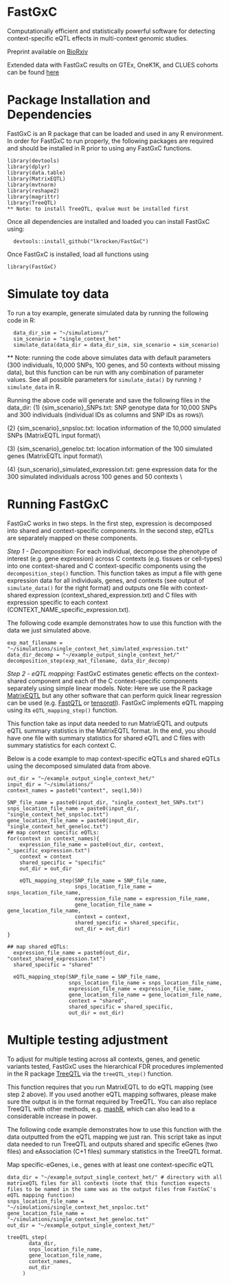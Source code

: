 # FastGxC
Computationally efficient and statistically powerful software for detecting context-specific eQTL effects in multi-context genomic studies. 

Preprint available on [BioRxiv](https://www.biorxiv.org/content/10.1101/2021.06.17.448889v1) 

Extended data with FastGxC results on GTEx, OneK1K, and CLUES cohorts can be found [here](https://zenodo.org/record/5015123#.YNJ1WpNKjOR)

# Package Installation and Dependencies
FastGxC is an R package that can be loaded and used in any R environment. 
In order for FastGxC to run properly, the following packages are required and should be installed in R prior to using any FastGxC functions.
```
library(devtools)
library(dplyr)
library(data.table)
library(MatrixEQTL)
library(mvtnorm)
library(reshape2)
library(magrittr)
library(TreeQTL)
** Note: to install TreeQTL, qvalue must be installed first

```

Once all dependencies are installed and loaded you can install FastGxC using:
```
  devtools::install_github("lkrocken/FastGxC")
```
Once FastGxC is installed, load all functions using 
```
library(FastGxC)
```

# Simulate toy data

To run a toy example, generate simulated data by running the following code in R:
```
  data_dir_sim = "~/simulations/"
  sim_scenario = "single_context_het"
  simulate_data(data_dir = data_dir_sim, sim_scenario = sim_scenario)
```

** Note: running the code above simulates data with default parameters (300 individuals, 10,000 SNPs, 100 genes, and 50 contexts without missing data), but this function can be run with any combination of parameter values. See all possible parameters for ```simulate_data()``` by running ```?simulate_data``` in R.

Running the above code will generate and save the following files in the data_dir:
(1) {sim_scenario}_SNPs.txt: SNP genotype data for 10,000 SNPs and 300 individuals (individual IDs as columns and SNP IDs as rows)\

(2) {sim_scenario}_snpsloc.txt: location information of the 10,000 simulated SNPs (MatrixEQTL input format)\

(3) {sim_scenario}_geneloc.txt: location information of the 100 simulated genes (MatrixEQTL input format)\

(4) {sun_scenario}_simulated_expression.txt: gene expression data for the 300 simulated individuals across 100 genes and 50 contexts \

# Running FastGxC

FastGxC works in two steps. In the first step, expression is decomposed into shared and context-specific components. In the second step, eQTLs are separately mapped on these components.

*Step 1 - Decomposition:* For each individual, decompose the phenotype of interest (e.g. gene expression) across C contexts (e.g. tissues or cell-types) into one context-shared and C context-specific components using the ```decomposition_step()``` function. 
This function takes as imput a file with gene expression data for all individuals, genes, and contexts (see output of ```simulate_data()``` for the right format) and outputs one file with context-shared expression (context_shared_expression.txt) and C files with expression specific to each context (CONTEXT_NAME_specific_expression.txt). 

The following code example demonstrates how to use this function with the data we just simulated above.
  
  ```
  exp_mat_filename = "~/simulations/single_context_het_simulated_expression.txt"
  data_dir_decomp = "~/example_output_single_context_het/"
  decomposition_step(exp_mat_filename, data_dir_decomp)
  ```

*Step 2 - eQTL mapping:* FastGxC estimates genetic effects on the context-shared component and each of the C context-specific components separately using simple linear models. Note: Here we use the R package [MatrixEQTL](http://www.bios.unc.edu/research/genomic_software/Matrix_eQTL/) but any other software that can perform quick linear regression can be used (e.g. [FastQTL](http://fastqtl.sourceforge.net/) or [tensorqtl](https://github.com/broadinstitute/tensorqtl)). FastGxC implements eQTL mapping using its ```eQTL_mapping_step()``` function.

This function take as input data needed to run MatrixEQTL and outputs eQTL summary statistics in the MatrixEQTL format. In the end, you should have one file with summary statistics for shared eQTL and C files with summary statistics for each context C. 

Below is a code example to map context-specific eQTLs and shared eQTLs using the decomposed simulated data from above.
```  
out_dir = "~/example_output_single_context_het/"
input_dir = "~/simulations/"
context_names = paste0("context", seq(1,50))

SNP_file_name = paste0(input_dir, "single_context_het_SNPs.txt")
snps_location_file_name = paste0(input_dir, "single_context_het_snpsloc.txt")
gene_location_file_name = paste0(input_dir, "single_context_het_geneloc.txt")
## map context specific eQTLs:
for(context in context_names){
    expression_file_name = paste0(out_dir, context, "_specific_expression.txt")
    context = context
    shared_specific = "specific"
    out_dir = out_dir

    eQTL_mapping_step(SNP_file_name = SNP_file_name,
                      snps_location_file_name = snps_location_file_name,
                      expression_file_name = expression_file_name,
                      gene_location_file_name = gene_location_file_name,
                      context = context,
                      shared_specific = shared_specific,
                      out_dir = out_dir) 
}

## map shared eQTLs:
  expression_file_name = paste0(out_dir, "context_shared_expression.txt")
  shared_specific = "shared"

  eQTL_mapping_step(SNP_file_name = SNP_file_name,
                    snps_location_file_name = snps_location_file_name,
                    expression_file_name = expression_file_name,
                    gene_location_file_name = gene_location_file_name,
                    context = "shared",
                    shared_specific = shared_specific,
                    out_dir = out_dir) 

```

# Multiple testing adjustment 

To adjust for multiple testing across all contexts, genes, and genetic variants tested, FastGxC uses the hierarchical FDR procedures implemented in the R package [TreeQTL](http://bioinformatics.org/treeqtl/) via the ```treeQTL_step()``` function. 

This function requires that you run MatrixEQTL to do eQTL mapping (see step 2 above). If you used another eQTL mapping softwares, please make sure the output is in the format required by TreeQTL. You can also replace TreeQTL with other methods, e.g. [mashR](https://github.com/stephenslab/mashr), which can also lead to a considerable increase in power. 

The following code example demonstrates how to use this function with the data outputted from the eQTL mapping we just ran. This script take as input data needed to run TreeQTL and outputs shared and specific eGenes (two files) and eAssociation (C+1 files) summary statistics in the TreeQTL format. 

Map specific-eGenes, i.e., genes with at least one context-specific eQTL 
```  
data_dir = "~/example_output_single_context_het/" # directory with all matrixeQTL files for all contexts (note that this function expects files to be named in the same was as the output files from FastGxC's eQTL mapping function)
snps_location_file_name = "~/simulations/single_context_het_snpsloc.txt"
gene_location_file_name = "~/simulations/single_context_het_geneloc.txt"
out_dir = "~/example_output_single_context_het/"

treeQTL_step(
       data_dir,
       snps_location_file_name,
       gene_location_file_name,
       context_names,
       out_dir
     )
```





